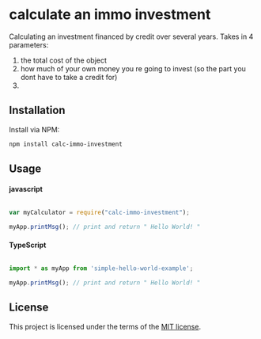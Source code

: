 # calculate an immo investment 
Calculating an investment financed by credit over several years. Takes in 4 parameters:
1. the total cost of the object
2. how much of your own money you re going to invest (so the part you dont have to take a credit for)
3. 

## Installation
Install via NPM:

```bash
npm install calc-immo-investment

```

## Usage

#### javascript

```javascript

var myCalculator = require("calc-immo-investment");

myApp.printMsg(); // print and return " Hello World! " 

```

#### TypeScript

```typescript

import * as myApp from 'simple-hello-world-example';

myApp.printMsg(); // print and return " Hello World! " 


```

## License

This project is licensed under the terms of the
[MIT license](/LICENSE).